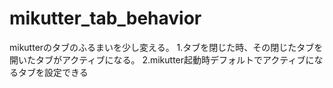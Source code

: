mikutter_tab_behavior
=====================

mikutterのタブのふるまいを少し変える。 1.タブを閉じた時、その閉じたタブを開いたタブがアクティブになる。 2.mikutter起動時デフォルトでアクティブになるタブを設定できる
